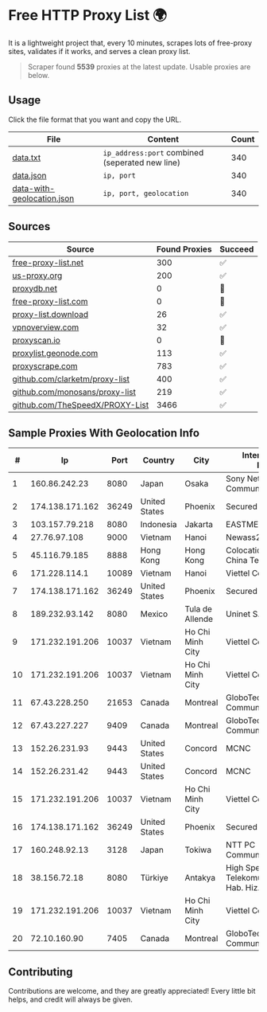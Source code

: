 
# Free HTTP Proxy List 🌍

It is a lightweight project that, every 10 minutes, scrapes lots of free-proxy sites, validates if it works, and serves a clean proxy list.


> Scraper found **5539** proxies at the latest update. Usable proxies are below.

## Usage

Click the file format that you want and copy the URL.


|File|Content|Count|
|----|-------|-----|
|[data.txt](https://raw.githubusercontent.com/themiralay/Proxy-List-World/master/data.txt)|`ip_address:port` combined (seperated new line)|340|
|[data.json](https://raw.githubusercontent.com/themiralay/Proxy-List-World/master/data.json)|`ip, port`|340|
|[data-with-geolocation.json](https://raw.githubusercontent.com/themiralay/Proxy-List-World/master/data-with-geolocation.json)|`ip, port, geolocation`|340|

## Sources

|Source|Found Proxies|Succeed|
|------|-------------|-------|
|[free-proxy-list.net](https://free-proxy-list.net)|300|✅|
|[us-proxy.org](https://www.us-proxy.org)|200|✅|
|[proxydb.net](http://proxydb.net)|0|🚫|
|[free-proxy-list.com](https://free-proxy-list.com/?page=&port=&type%5B%5D=http&type%5B%5D=https&up_time=0&search=Search)|0|🚫|
|[proxy-list.download](https://www.proxy-list.download/HTTP)|26|✅|
|[vpnoverview.com](https://vpnoverview.com/privacy/anonymous-browsing/free-proxy-servers)|32|✅|
|[proxyscan.io](https://www.proxyscan.io)|0|🚫|
|[proxylist.geonode.com](https://proxylist.geonode.com/api/proxy-list?limit=300&page=1&sort_by=lastChecked&sort_type=desc&protocols=http,https)|113|✅|
|[proxyscrape.com](https://api.proxyscrape.com/v2/?request=displayproxies&protocol=http&timeout=10000&country=all&ssl=all&anonymity=all)|783|✅|
|[github.com/clarketm/proxy-list](https://raw.githubusercontent.com/clarketm/proxy-list/master/proxy-list-raw.txt)|400|✅|
|[github.com/monosans/proxy-list](https://raw.githubusercontent.com/monosans/proxy-list/main/proxies/http.txt)|219|✅|
|[github.com/TheSpeedX/PROXY-List](https://raw.githubusercontent.com/TheSpeedX/PROXY-List/master/http.txt)|3466|✅|


## Sample Proxies With Geolocation Info

|#|Ip|Port|Country|City|Internet Service Provider|
|-|--|----|-------|----|-------------------------|
|1|160.86.242.23|8080|Japan|Osaka|Sony Network Communications Inc|
|2|174.138.171.162|36249|United States|Phoenix|Secured Servers LLC|
|3|103.157.79.218|8080|Indonesia|Jakarta|EASTMEDIA|
|4|27.76.97.108|9000|Vietnam|Hanoi|Newass2011xDSLHCMC|
|5|45.116.79.185|8888|Hong Kong|Hong Kong|Colocation at Shatin China Telecom|
|6|171.228.114.1|10089|Vietnam|Hanoi|Viettel Corporation|
|7|174.138.171.162|36249|United States|Phoenix|Secured Servers LLC|
|8|189.232.93.142|8080|Mexico|Tula de Allende|Uninet S.A. de C.V.|
|9|171.232.191.206|10037|Vietnam|Ho Chi Minh City|Viettel Corporation|
|10|171.232.191.206|10037|Vietnam|Ho Chi Minh City|Viettel Corporation|
|11|67.43.228.250|21653|Canada|Montreal|GloboTech Communications|
|12|67.43.227.227|9409|Canada|Montreal|GloboTech Communications|
|13|152.26.231.93|9443|United States|Concord|MCNC|
|14|152.26.231.42|9443|United States|Concord|MCNC|
|15|171.232.191.206|10037|Vietnam|Ho Chi Minh City|Viettel Corporation|
|16|174.138.171.162|36249|United States|Phoenix|Secured Servers LLC|
|17|160.248.92.13|3128|Japan|Tokiwa|NTT PC Communications, Inc.|
|18|38.156.72.18|8080|Türkiye|Antakya|High Speed Telekomunikasyon ve Hab. Hiz. Ltd. Sti.|
|19|171.232.191.206|10037|Vietnam|Ho Chi Minh City|Viettel Corporation|
|20|72.10.160.90|7405|Canada|Montreal|GloboTech Communications|



## Contributing

Contributions are welcome, and they are greatly appreciated! Every
little bit helps, and credit will always be given.

